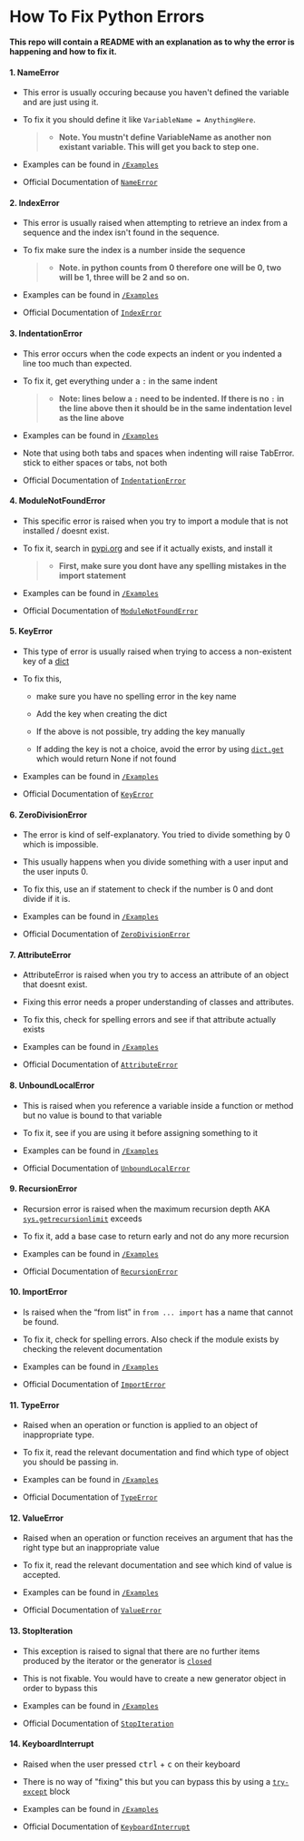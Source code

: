 # How To Fix Python Errors

**This repo will contain a README with an explanation as to why the error is happening and how to fix it.**

#### 1. **NameError**

- This error is usually occuring because you haven't defined the variable and are just using it.

- To fix it you should define it like `VariableName = AnythingHere`.

    > - **Note. You mustn't define VariableName as another non existant variable. This will get you back to step one.**

- Examples can be found in [`/Examples`](./Examples/NameErrorSolve.py)

- Official Documentation of [`NameError`](https://docs.python.org/3/library/exceptions.html#NameError)

#### 2. **IndexError**

- This error is usually raised when attempting to retrieve an index from a sequence and the index isn't found in the sequence.

- To fix make sure the index is a number inside the sequence

    > - **Note. in python counts from 0 therefore one will be 0, two will be 1, three will be 2 and so on.**

- Examples can be found in [`/Examples`](./Examples/IndexErrorSolve.py)

- Official Documentation of [`IndexError`](https://docs.python.org/3/library/exceptions.html#IndexError)

#### 3. **IndentationError**

- This error occurs when the code expects an indent or you indented a line too much than expected.

- To fix it, get everything under a `:` in the same indent

    > - **Note: lines below a `:` need to be indented. If there is no `:` in the line above then it should be in the same indentation level as the line above**

- Examples can be found in [`/Examples`](./Examples/IndentationErrorSolve.py)

- Note that using both tabs and spaces when indenting will raise TabError. stick to either spaces or tabs, not both

- Official Documentation of [`IndentationError`](https://docs.python.org/3/library/exceptions.html#IndentationError)

#### 4. **ModuleNotFoundError**

- This specific error is raised when you try to import a module that is not installed / doesnt exist.

- To fix it, search in [pypi.org](https://pypi.org) and see if it actually exists, and install it

   > - **First, make sure you dont have any spelling mistakes in the import statement**

- Examples can be found in [`/Examples`](./Examples/ModuleNotFoundErrorSolve.py)

- Official Documentation of [`ModuleNotFoundError`](https://docs.python.org/3/library/exceptions.html#ModuleNotFoundError)

#### 5. **KeyError**

- This type of error is usually raised when trying to access a non-existent key of a [dict](https://docs.python.org/3/library/stdtypes.html#dict)

- To fix this,

  - make sure you have no spelling error in the key name

  - Add the key when creating the dict

  - If the above is not possible, try adding the key manually

  - If adding the key is not a choice, avoid the error by using  [`dict.get`](https://docs.python.org/3/library/stdtypes.html#dict.get) which would return None if not found

- Examples can be found in [`/Examples`](./Examples/KeyErrorSolve.py)

- Official Documentation of [`KeyError`](https://docs.python.org/3/library/exceptions.html#KeyError)

#### 6. **ZeroDivisionError**

- The error is kind of self-explanatory. You tried to divide something by 0 which is impossible.

- This usually happens when you divide something with a user input and the user inputs 0.

- To fix this, use an if statement to check if the number is 0 and dont divide if it is.

- Examples can be found in [`/Examples`](./Examples/ZeroDivisionErrorSolve.py)

- Official Documentation of [`ZeroDivisionError`](https://docs.python.org/3/library/exceptions.html#ZeroDivisionError)

#### 7. **AttributeError**

- AttributeError is raised when you try to access an attribute of an object that doesnt exist.

- Fixing this error needs a proper understanding of classes and attributes.

- To fix this, check for spelling errors and see if that attribute actually exists

- Examples can be found in [`/Examples`](./Examples/AttributeErrorSolve.py)

- Official Documentation of [`AttributeError`](https://docs.python.org/3/library/exceptions.html#AttributeError)

#### 8. **UnboundLocalError**

- This is raised when you reference a variable inside a function or method but no value is bound to that variable

- To fix it, see if you are using it before assigning something to it

- Examples can be found in [`/Examples`](./Examples/UnboundLocalErrorSolve.py)

- Official Documentation of [`UnboundLocalError`](https://docs.python.org/3/library/exceptions.html#UnboundLocalError)

#### 9. **RecursionError**

- Recursion error is raised when the maximum recursion depth AKA [`sys.getrecursionlimit`](https://docs.python.org/3/library/sys.html#sys.getrecursionlimit) exceeds

- To fix it, add a base case to return early and not do any more recursion

- Examples can be found in [`/Examples`](./Examples/RecursionErrorSolve.py)

- Official Documentation of [`RecursionError`](https://docs.python.org/3/library/exceptions.html#RecursionError)

#### 10. **ImportError**

- Is raised when the “from list” in `from ... import` has a name that cannot be found.

- To fix it, check for spelling errors. Also check if the module exists by checking the relevent documentation

- Examples can be found in [`/Examples`](./Examples/ImportErrorSolve.py)

- Official Documentation of [`ImportError`](https://docs.python.org/3/library/exceptions.html#ImportError)

#### 11. **TypeError**

- Raised when an operation or function is applied to an object of inappropriate type.

- To fix it, read the relevant documentation and find which type of object you should be passing in.

- Examples can be found in [`/Examples`](./Examples/TypeErrorSolve.py)

- Official Documentation of [`TypeError`](https://docs.python.org/3/library/exceptions.html#TypeError)

#### 12. **ValueError**

- Raised when an operation or function receives an argument that has the right type but an inappropriate value

- To fix it, read the relevant documentation and see which kind of value is accepted.

- Examples can be found in [`/Examples`](./Examples/ValueErrorSolve.py)

- Official Documentation of [`ValueError`](https://docs.python.org/3/library/exceptions.html#ValueError)

#### 13. **StopIteration**

- This exception is raised to signal that there are no further items produced by the iterator or the generator is [`closed`](https://docs.python.org/3/reference/expressions.html#generator.close)

- This is not fixable. You would have to create a new generator object in order to bypass this

- Examples can be found in [`/Examples`](./Examples/StopIterationSolve.py)

- Official Documentation of [`StopIteration`](https://docs.python.org/3/library/exceptions.html#StopIteration)

#### 14. **KeyboardInterrupt**

- Raised when the user pressed <kbd>ctrl</kbd> + <kbd>c</kbd> on their keyboard

- There is no way of "fixing" this but you can bypass this by using a [`try-except`](https://docs.python.org/3/tutorial/errors.html#handling-exceptions) block

- Examples can be found in [`/Examples`](./Examples/KeyboardInterruptSolve.py)

- Official Documentation of [`KeyboardInterrupt`](https://docs.python.org/3/library/exceptions.html#KeyboardInterrupt)
